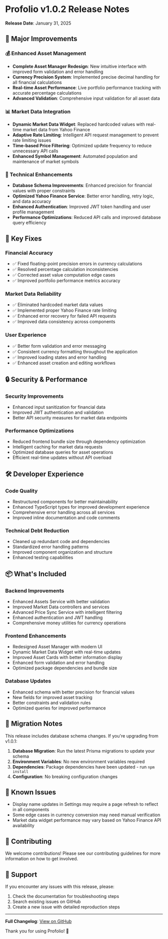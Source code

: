 # Profolio v1.0.2 Release Notes

**Release Date**: January 31, 2025

## 🚀 Major Improvements

### 💰 Enhanced Asset Management
- **Complete Asset Manager Redesign**: New intuitive interface with improved form validation and error handling
- **Currency Precision System**: Implemented precise decimal handling for all financial calculations
- **Real-time Asset Performance**: Live portfolio performance tracking with accurate percentage calculations
- **Advanced Validation**: Comprehensive input validation for all asset data

### 📊 Market Data Integration
- **Dynamic Market Data Widget**: Replaced hardcoded values with real-time market data from Yahoo Finance
- **Adaptive Rate Limiting**: Intelligent API request management to prevent rate limiting issues
- **Time-based Price Filtering**: Optimized update frequency to reduce unnecessary API calls
- **Enhanced Symbol Management**: Automated population and maintenance of market symbols

### 🔧 Technical Enhancements
- **Database Schema Improvements**: Enhanced precision for financial values with proper constraints
- **Optimized Yahoo Finance Service**: Better error handling, retry logic, and data accuracy
- **Enhanced Authentication**: Improved JWT token handling and user profile management
- **Performance Optimizations**: Reduced API calls and improved database query efficiency

## 🐛 Key Fixes

### Financial Accuracy
- ✅ Fixed floating-point precision errors in currency calculations
- ✅ Resolved percentage calculation inconsistencies
- ✅ Corrected asset value computation edge cases
- ✅ Improved portfolio performance metrics accuracy

### Market Data Reliability
- ✅ Eliminated hardcoded market data values
- ✅ Implemented proper Yahoo Finance rate limiting
- ✅ Enhanced error recovery for failed API requests
- ✅ Improved data consistency across components

### User Experience
- ✅ Better form validation and error messaging
- ✅ Consistent currency formatting throughout the application
- ✅ Improved loading states and error handling
- ✅ Enhanced asset creation and editing workflows

## 🔒 Security & Performance

### Security Improvements
- Enhanced input sanitization for financial data
- Improved JWT authentication and validation
- Better API security measures for market data endpoints

### Performance Optimizations
- Reduced frontend bundle size through dependency optimization
- Intelligent caching for market data requests
- Optimized database queries for asset operations
- Efficient real-time updates without API overload

## 🛠️ Developer Experience

### Code Quality
- Restructured components for better maintainability
- Enhanced TypeScript types for improved development experience
- Comprehensive error handling across all services
- Improved inline documentation and code comments

### Technical Debt Reduction
- Cleaned up redundant code and dependencies
- Standardized error handling patterns
- Improved component organization and structure
- Enhanced testing capabilities

## 📦 What's Included

### Backend Improvements
- Enhanced Assets Service with better validation
- Improved Market Data controllers and services
- Advanced Price Sync Service with intelligent filtering
- Enhanced authentication and JWT handling
- Comprehensive money utilities for currency operations

### Frontend Enhancements
- Redesigned Asset Manager with modern UI
- Dynamic Market Data Widget with real-time updates
- Improved Asset Cards with better information display
- Enhanced form validation and error handling
- Optimized package dependencies and bundle size

### Database Updates
- Enhanced schema with better precision for financial values
- New fields for improved asset tracking
- Better constraints and validation rules
- Optimized queries for improved performance

## 🔄 Migration Notes

This release includes database schema changes. If you're upgrading from v1.0.1:

1. **Database Migration**: Run the latest Prisma migrations to update your schema
2. **Environment Variables**: No new environment variables required
3. **Dependencies**: Package dependencies have been updated - run `npm install`
4. **Configuration**: No breaking configuration changes

## 🐛 Known Issues

- Display name updates in Settings may require a page refresh to reflect in all components
- Some edge cases in currency conversion may need manual verification
- Market data widget performance may vary based on Yahoo Finance API availability

## 🤝 Contributing

We welcome contributions! Please see our contributing guidelines for more information on how to get involved.

## 📝 Support

If you encounter any issues with this release, please:
1. Check the documentation for troubleshooting steps
2. Search existing issues on GitHub
3. Create a new issue with detailed reproduction steps

---

**Full Changelog**: [View on GitHub](../../CHANGELOG.md)

Thank you for using Profolio! 🚀 